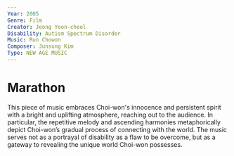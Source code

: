 ```yaml
---
Year: 2005 
Genre: Film 
Creator: Jeong Yoon-cheol
Disability: Autism Spectrum Disorder
Music: Run Chowon
Composer: Junsung Kim
Type: NEW AGE MUSIC
---
```


# Marathon

This piece of music embraces Choi-won's innocence and persistent spirit with a bright and uplifting atmosphere, reaching out to the audience. In particular, the repetitive melody and ascending harmonies metaphorically depict Choi-won’s gradual process of connecting with the world. The music serves not as a portrayal of disability as a flaw to be overcome, but as a gateway to revealing the unique world Choi-won possesses.

